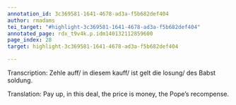 ```yaml
---
annotation_id: 3c369581-1641-4678-ad3a-f5b682def404
author: rmadams
tei_target: "#highlight-3c369581-1641-4678-ad3a-f5b682def404"
annotated_page: rdx_t9v4k.p.idm140132112859600
page_index: 28
target: highlight-3c369581-1641-4678-ad3a-f5b682def404

---
```

Transcription: Zehle auff/
in diesem kauff/
ist gelt die losung/
des Babst soldung.

Translation: Pay up,
in this deal,
the price is money,
the Pope’s recompense.
